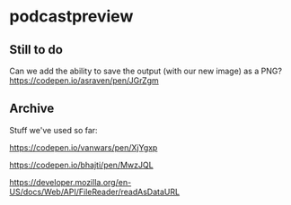 # podcastpreview

## Still to do

Can we add the ability to save the output (with our new image) as a PNG?
https://codepen.io/asraven/pen/JGrZgm

## Archive

Stuff we've used so far:

https://codepen.io/vanwars/pen/XjYgxp

https://codepen.io/bhajti/pen/MwzJQL

https://developer.mozilla.org/en-US/docs/Web/API/FileReader/readAsDataURL
